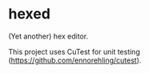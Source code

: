# hexed
(Yet another) hex editor.

This project uses CuTest for unit testing (https://github.com/ennorehling/cutest).